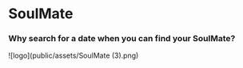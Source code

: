 # SoulMate 

### Why search for a date when you can find your SoulMate?



![logo](public/assets/SoulMate (3).png)
